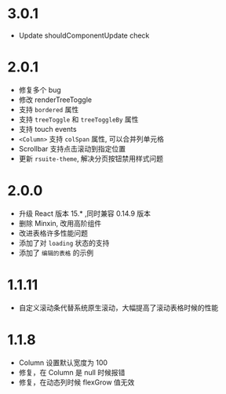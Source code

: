 # 3.0.1

* Update shouldComponentUpdate check

# 2.0.1

* 修复多个 bug
* 修改 renderTreeToggle
* 支持 `bordered` 属性
* 支持 `treeToggle` 和 `treeToggleBy` 属性
* 支持 touch events
* `<Column>` 支持 `colSpan` 属性, 可以合并列单元格
* Scrollbar 支持点击滚动到指定位置
* 更新 `rsuite-theme`, 解决分页按钮禁用样式问题

# 2.0.0

* 升级 React 版本 15.\* ,同时兼容 0.14.9 版本
* 删除 Minxin, 改用高阶组件
* 改进表格许多性能问题
* 添加了对 `loading` 状态的支持
* 添加了 `编辑的表格` 的示例

# 1.1.11

* 自定义滚动条代替系统原生滚动，大幅提高了滚动表格时候的性能

# 1.1.8

* Column 设置默认宽度为 100
* 修复，在 Column 是 null 时候报错
* 修复，在动态列时候 flexGrow 值无效
